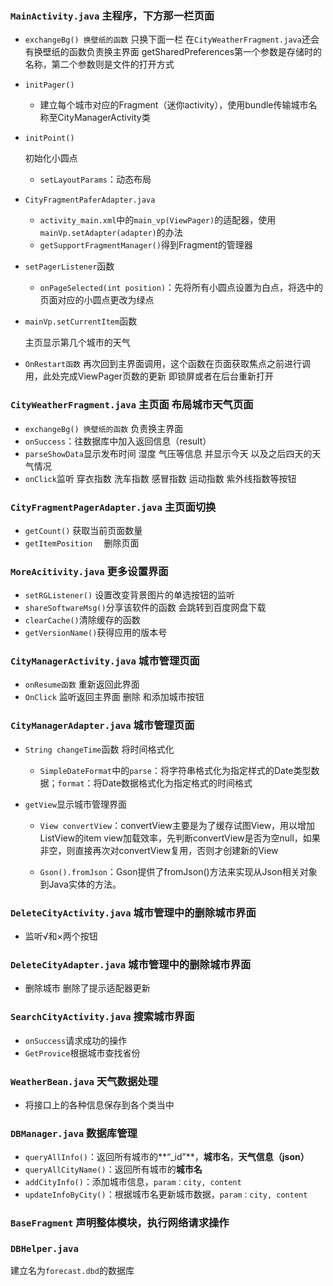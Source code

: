 ### `MainActivity.java`     主程序，下方那一栏页面

+ `exchangeBg() 换壁纸的函数` 只换下面一栏 在`CityWeatherFragment.java`还会有换壁纸的函数负责换主界面
  getSharedPreferences第一个参数是存储时的名称，第二个参数则是文件的打开方式
  
+ `initPager()`

  + 建立每个城市对应的Fragment（迷你activity），使用bundle传输城市名称至CityManagerActivity类

+ `initPoint()`

  初始化小圆点

  + `setLayoutParams`：动态布局

+ `CityFragmentPaferAdapter.java`

  + `activity_main.xml`中的`main_vp(ViewPager)`的适配器，使用`mainVp.setAdapter(adapter)`的办法
  + `getSupportFragmentManager()`得到Fragment的管理器

+ `setPagerListener`函数

  + `onPageSelected(int position)`：先将所有小圆点设置为白点，将选中的页面对应的小圆点更改为绿点

+ `mainVp.setCurrentItem`函数

  主页显示第几个城市的天气

+ `OnRestart函数`
  再次回到主界面调用，这个函数在页面获取焦点之前进行调用，此处完成ViewPager页数的更新 
  即锁屏或者在后台重新打开

### `CityWeatherFragment.java`   主页面 布局城市天气页面

+ `exchangeBg() 换壁纸的函数`  负责换主界面
+ `onSuccess`：往数据库中加入返回信息（result）
+ `parseShowData`显示发布时间 湿度 气压等信息 并显示今天 以及之后四天的天气情况
+ `onClick`监听 穿衣指数 洗车指数 感冒指数 运动指数 紫外线指数等按钮

### `CityFragmentPagerAdapter.java`    主页面切换

+ `getCount()`    获取当前页面数量
+ `getItemPosition  `   删除页面

### `MoreAcitivity.java`     更多设置界面

+ `setRGListener()` 设置改变背景图片的单选按钮的监听
+ `shareSoftwareMsg()`分享该软件的函数 会跳转到百度网盘下载
+ `clearCache()`清除缓存的函数
+ `getVersionName()`获得应用的版本号

### `CityManagerActivity.java`     城市管理页面

+ `onResume函数` 重新返回此界面
+ `OnClick` 监听返回主界面 删除 和添加城市按钮

### `CityManagerAdapter.java`     城市管理页面

+ `String changeTime`函数 将时间格式化

  + `SimpleDateFormat`中的`parse`：将字符串格式化为指定样式的Date类型数据；`format`：将Date数据格式化为指定格式的时间格式

+ `getView`显示城市管理界面

  +  `View convertView`：convertView主要是为了缓存试图View，用以增加ListView的item view加载效率，先判断convertView是否为空null，如果非空，则直接再次对convertView复用，否则才创建新的View

  + `Gson().fromJson`：Gson提供了fromJson()方法来实现从Json相关对象到Java实体的方法。
  
### `DeleteCityActivity.java`     城市管理中的删除城市界面

+ 监听√和×两个按钮
### `DeleteCityAdapter.java`     城市管理中的删除城市界面

+ 删除城市 删除了提示适配器更新

### `SearchCityActivity.java`     搜索城市界面

+ `onSuccess`请求成功的操作
+ `GetProvice`根据城市查找省份

### `WeatherBean.java`    天气数据处理

+ 将接口上的各种信息保存到各个类当中

### `DBManager.java`     数据库管理

+ `queryAllInfo()`：返回所有城市的**“_id”**，**城市名**，**天气信息（json）**
+ `queryAllCityName()`：返回所有城市的**城市名**
+ `addCityInfo()`：添加城市信息，`param：city, content`
+ `updateInfoByCity()`：根据城市名更新城市数据，`param：city, content`

### `BaseFragment`    声明整体模块，执行网络请求操作

### `DBHelper.java`

建立名为`forecast.dbd`的数据库

